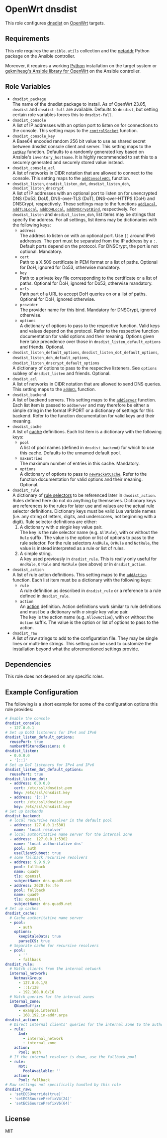 OpenWrt dnsdist
===============

This role configures [dnsdist](https://dnsdist.org/) on [OpenWrt](https://www.openwrt.org/) targets.

Requirements
------------

This role requires the `ansible.utils` collection and the [netaddr](https://github.com/netaddr/netaddr/) Python package on the Ansible controller.

Moreover, it requires a working [Python](https://www.python.org/) installation on the target system or [gekmihesg's Ansible library for OpenWrt](https://github.com/gekmihesg/ansible-openwrt) on the Ansible controller.

Role Variables
--------------

* `dnsdist_package`  
  The name of the dnsdist package to install.
  As of OpenWrt 23.05, `dnsdist` and `dnsdist-full` are available.
  Defaults to `dnsdist`, but setting certain role variables forces this to `dnsdist-full`.
* `dnsdist_console`  
  A list of IP addresses with an option port to listen on for connections to the console.
  This setting maps to the [`controlSocket`](https://dnsdist.org/reference/config.html#controlSocket) function.
* `dnsdist_console_key`  
  A Base64 encoded random 256 bit value to use as shared secret between dnsdist console client and server.
  This setting maps to the [`setKey`](https://dnsdist.org/reference/config.html#setKey) function.
  Defaults to a randomly generated key based on Ansible's `inventory_hostname`.
  It is highly recommended to set this to a securely generated and securely stored value instead.
* `dnsdist_console_acl`  
  A list of networks in CIDR notation that are allowed to connect to the console.
  This setting maps to the [`addConsoleACL`](https://dnsdist.org/reference/config.html#addConsoleACL) function.
* `dnsdist_listen`, `dnsdist_listen_dot`, `dnsdist_listen_doh`, `dnsdist_listen_dnscrypt`  
  A list of IP addresses with an optional port to listen on for unencrypted DNS (Do53, DoU), DNS-over-TLS (DoT), DNS-over-HTTPS (DoH) and DNSCrypt, respectively.
  These settings map to the functions [`addLocal`](https://dnsdist.org/reference/config.html#addLocal), [`addTLSLocal`](https://dnsdist.org/reference/config.html#addTLSLocal), [`addDOHLocal`](https://dnsdist.org/reference/config.html#addDOHLocal), [`addDNSCryptBind`](https://dnsdist.org/reference/dnscrypt.html#addDNSCryptBind), respectively.
  For `dnsdist_listen` and `dnsdist_listen_doh`, list items may be strings that specify the address.
  For all settings, list items may be dictionaries with the following keys:
  * `address`  
    The address to listen on with an optional port.
    Use `[]` around IPv6 addresses.
    The port must be separated from the IP address by a `:`.
    Default ports depend on the protocol.
    For DNSCrypt, the port is not optional.
    Mandatory.
  * `cert`  
    Path to a X.509 certificate in PEM format or a list of paths.
    Optional for DoH, ignored for Do53, otherwise mandatory.
  * `key`  
    Path to a private key file corresponding to the certificate or a list of paths.
    Optional for DoH, ignored for Do53, otherwise mandatory.
  * `urls`  
    Path part of a URL to accept DoH queries on or a list of paths.
    Optional for DoH, ignored otherwise.
  * `provider`  
    The provider name for this bind.
    Mandatory for DNSCrypt, ignored otherwise.
  * `options`  
    A dictionary of options to pass to the respective function.
    Valid keys and values depend on the protocol.
    Refer to the respective function documentation for valid options and their meaning.
    Options given here take precedence over those in `dnsdist_listen_default_options` and friends.
    Optional.
* `dnsdist_listen_default_options`, `dnsdist_listen_dot_default_options`, `dnsdist_listen_doh_default_options`, `dnsdist_listen_dnscrypt_default_options`  
  A dictionary of options to pass to the respective listeners.
  See `options` subkey of `dnsdist_listen` and friends.
  Optional.
* `dnsdist_acl`  
  A list of networks in CIDR notation that are allowed to send DNS queries.
  This setting maps to the [`addACL`](https://dnsdist.org/reference/config.html#newACL) function.
* `dnsdist_backend`  
  A list of backend servers.
  This setting maps to the [`addServer`](https://dnsdist.org/reference/config.html#newServer) function.
  Each list item is passed to `addServer` and may therefore be either a simple string in the format IP:PORT or a dictionary of settings for this backend.
  Refer to the function documentation for valid keys and their meaning.
* `dnsdist_cache`  
  A list of [cache](https://dnsdist.org/guides/cache.html) definitions.
  Each list item is a dictionary with the following keys:
  * `pool`  
    A list of pool names (defined in `dnsdist_backend`) for which to use this cache.
    Defaults to the unnamed default pool.
  * `maxEntries`  
    The maximum number of entries in this cache.
    Mandatory.
  * `options`  
    A dictionary of options to pass to [`newPacketCache`](https://dnsdist.org/reference/config.html#newPacketCache).
    Refer to the function documentation for valid options and their meaning.
    Optional.
* `dnsdist_rule`  
  A dictionary of [rule selectors](https://dnsdist.org/reference/selectors.html) to be referenced later in `dnsdist_action`.
  Rules defined here do not do anything by themselves.
  Dictionary keys are references to the rules for later use and values are the actual rule selector definitions.
  Dictionary keys must be valid Lua variable names (i.e. any string of letters, digits, and underscores, not beginning with a digit).
  Rule selector definitions are either:
  1. A dictionary with *a single* key value pair.  
    The key is the rule selector name (e.g. `AllRule`), with or without the `Rule` suffix.
    The value is the option or list of options to pass to the rule selector.
    For the rule selectors `AndRule`, `OrRule` and `NotRule`, the value is instead interpreted as a rule or list of rules.
  2. A simple string.  
    A key used previously in `dnsdist_rule`.
    This is really only useful for `AndRule`, `OrRule` and `NotRule` (see above) or in `dnsdist_action`.
* `dnsdist_action`  
  A list of rule action definitions.
  This setting maps to the [`addAction`](https://dnsdist.org/reference/rules-management.html#addAction) function.
  Each list item must be a dictionary with the following keys:
  * `rule`  
    A rule definition as described in `dnsdist_rule` or a reference to a rule defined in `dnsdist_rule`.
  * `action`  
    An [action](https://dnsdist.org/reference/actions.html) definition.
    Action definitions work similar to rule definitions and must be a dictionary with *a single* key value pair.  
    The key is the action name (e.g. `AllowAction`), with or without the `Action` suffix.
    The value is the option or list of options to pass to the action.
* `dnsdist_raw`  
  A list of raw strings to add to the configuration file.
  They may be single lines or multi-line strings.
  This setting can be used to customize the installation beyond what the aforementioned settings provide.

Dependencies
------------

This role does not depend on any specific roles.

Example Configuration
---------------------

The following is a short example for some of the configuration options this role provides:

```yaml
# Enable the console
dnsdist_console:
  - 127.0.0.1
# Set up Do53 listeners for IPv4 and IPv6
dnsdist_listen_default_options:
  reusePort: true
  numberOfStoredSessions: 0
dnsdist_listen:
  - 0.0.0.0
  - '[::]'
# Set up DoT listeners for IPv4 and IPv6
dnsdist_listen_dot_default_options:
  reusePort: true
dnsdist_listen_dot:
  - address: 0.0.0.0
    cert: /etc/ssl/dnsdist.pem
    key: /etc/ssl/dnsdist.key
  - address: '[::]'
    cert: /etc/ssl/dnsdist.pem
    key: /etc/ssl/dnsdist.key
# Set up backends
dnsdist_backend:
  # local recursive resolver in the default pool
  - address: 127.0.0.1:5301
    name: 'local resolver'
  # local authoritative name server for the internal zone
  - address:  127.0.0.1:5302
    name: 'local authoritative dns'
    pool: auth
    useClientSubnet: true
  # some fallback recursive resolvers
  - address: 9.9.9.9
    pool: fallback
    name: quad9
    tls: openssl
    subjectName: dns.quad9.net
  - address: 2620:fe::fe
    pool: fallback
    name: quad9
    tls: openssl
    subjectName: dns.quad9.net
# Set up caches
dnsdist_cache:
  # Cache authoritative name server
  - pool:
      - auth
    options:
      keepStaleData: true
      parseECS: true
  # Separate cache for recursive resolvers
  - pool:
      - ''
      - fallback
dnsdist_rule:
  # Match clients from the internal network
  internal_network:
    NetmaskGroup:
      - 127.0.0.1/8
      - ::1/128
      - 192.168.0.0/16
  # Match queries for the internal zones
  internal_zone:
    QNameSuffix:
      - example.internal
      - 168.192.in-addr.arpa
dnsdist_action:
  # Direct internal clients' queries for the internal zone to the authoritative name server pool
  - rule:
      And:
        - internal_network
        - internal_zone
    action:
      Pool: auth
  # If the internal resolver is down, use the fallback pool
  - rule:
      Not:
        PoolAvailable: ''
    action:
      Pool: fallback
# Raw settings not specifically handled by this role
dnsdist_raw:
  - 'setECSOverride(true)'
  - 'setECSSourcePrefixV4(24)'
  - 'setECSSourcePrefixV6(64)'
```

License
-------

MIT
